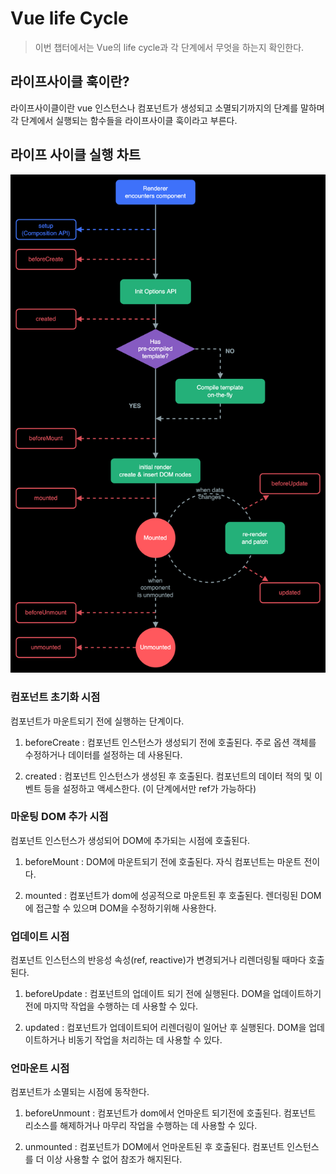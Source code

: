 # Vue life Cycle
> 이번 챕터에서는 Vue의 life cycle과 각 단계에서 무엇을 하는지 확인한다.

## 라이프사이클 훅이란?
<p>
    라이프사이클이란 vue 인스턴스나 컴포넌트가 생성되고 소멸되기까지의 단계를 말하며 각 단계에서 실행되는 함수들을 라이프사이클 훅이라고 부른다.<br>
</p>

## 라이프 사이클 실행 차트 
![alt text](./image.png)

### 컴포넌트 초기화 시점
컴포넌트가 마운트되기 전에 실행하는 단계이다. 

1. beforeCreate : 컴포넌트 인스턴스가 생성되기 전에 호출된다. 주로 옵션 객체를 수정하거나 데이터를 설정하는 데 사용된다.

2. created : 컴포넌트 인스턴스가 생성된 후 호출된다. 컴포넌트의 데이터 적의 및 이벤트 등을 설정하고 액세스한다. (이 단계에서만 ref가 가능하다)

### 마운팅 DOM 추가 시점
컴포넌트 인스턴스가 생성되어 DOM에 추가되는 시점에 호출된다.
<br>
1. beforeMount : DOM에 마운트되기 전에 호출된다. 자식 컴포넌트는 마운트 전이다.

2. mounted : 컴포넌트가 dom에 성공적으로 마운트된 후 호출된다. 렌더링된 DOM에 접근할 수 있으며 DOM을 수정하기위해 사용한다.

### 업데이트 시점
컴포넌트 인스턴스의 반응성 속성(ref, reactive)가 변경되거나 리렌더링될 때마다 호출된다.

1. beforeUpdate : 컴포넌트의 업데이트 되기 전에 실행된다. DOM을 업데이트하기 전에 마지막 작업을 수행하는 데 사용할 수 있다.

2. updated : 컴포넌트가 업데이트되어 리렌더링이 일어난 후 실행된다. DOM을 업데이트하거나 비동기 작업을 처리하는 데 사용할 수 있다.

### 언마운트 시점
컴포넌트가 소멸되는 시점에 동작한다.
1. beforeUnmount : 컴포넌트가 dom에서 언마운트 되기전에 호출된다. 컴포넌트 리소스를 해제하거나 마무리 작업을 수행하는 데 사용할 수 있다.

2. unmounted : 컴포넌트가 DOM에서 언마운트된 후 호출된다. 컴포넌트 인스턴스를 더 이상 사용할 수 없어 참조가 해지된다.
